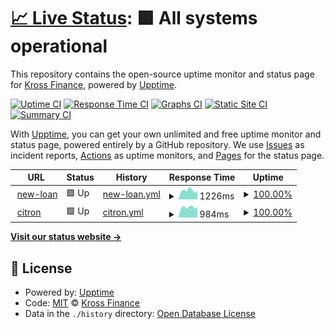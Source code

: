 # [📈 Live Status](https://ninetydays.github.io/Upptime): <!--live status--> **🟩 All systems operational**

This repository contains the open-source uptime monitor and status page for [Kross Finance](https://ninetydays.github.io/Upptime), powered by [Upptime](https://github.com/upptime/upptime).

[![Uptime CI](https://github.com/ninetydays/Upptime/workflows/Uptime%20CI/badge.svg)](https://github.com/ninetydays/Upptime/actions?query=workflow%3A%22Uptime+CI%22)
[![Response Time CI](https://github.com/ninetydays/Upptime/workflows/Response%20Time%20CI/badge.svg)](https://github.com/ninetydays/Upptime/actions?query=workflow%3A%22Response+Time+CI%22)
[![Graphs CI](https://github.com/ninetydays/Upptime/workflows/Graphs%20CI/badge.svg)](https://github.com/ninetydays/Upptime/actions?query=workflow%3A%22Graphs+CI%22)
[![Static Site CI](https://github.com/ninetydays/Upptime/workflows/Static%20Site%20CI/badge.svg)](https://github.com/ninetydays/Upptime/actions?query=workflow%3A%22Static+Site+CI%22)
[![Summary CI](https://github.com/ninetydays/Upptime/workflows/Summary%20CI/badge.svg)](https://github.com/ninetydays/Upptime/actions?query=workflow%3A%22Summary+CI%22)

With [Upptime](https://upptime.js.org), you can get your own unlimited and free uptime monitor and status page, powered entirely by a GitHub repository. We use [Issues](https://github.com/ninetydays/Upptime/issues) as incident reports, [Actions](https://github.com/ninetydays/Upptime/actions) as uptime monitors, and [Pages](https://ninetydays.github.io/Upptime) for the status page.

<!--start: status pages-->
<!-- This summary is generated by Upptime (https://github.com/upptime/upptime) -->
<!-- Do not edit this manually, your changes will be overwritten -->
<!-- prettier-ignore -->
| URL | Status | History | Response Time | Uptime |
| --- | ------ | ------- | ------------- | ------ |
| <img alt="" src="https://icons.duckduckgo.com/ip3/90days.kr.ico" height="13"> [new-loan](https://90days.kr/) | 🟩 Up | [new-loan.yml](https://github.com/ninetydays/Upptime/commits/HEAD/history/new-loan.yml) | <details><summary><img alt="Response time graph" src="./graphs/new-loan/response-time-week.png" height="20"> 1226ms</summary><br><a href="https://ninetydays.github.io/Upptime/history/new-loan"><img alt="Response time 1226" src="https://img.shields.io/endpoint?url=https%3A%2F%2Fraw.githubusercontent.com%2Fninetydays%2FUpptime%2FHEAD%2Fapi%2Fnew-loan%2Fresponse-time.json"></a><br><a href="https://ninetydays.github.io/Upptime/history/new-loan"><img alt="24-hour response time 1399" src="https://img.shields.io/endpoint?url=https%3A%2F%2Fraw.githubusercontent.com%2Fninetydays%2FUpptime%2FHEAD%2Fapi%2Fnew-loan%2Fresponse-time-day.json"></a><br><a href="https://ninetydays.github.io/Upptime/history/new-loan"><img alt="7-day response time 1226" src="https://img.shields.io/endpoint?url=https%3A%2F%2Fraw.githubusercontent.com%2Fninetydays%2FUpptime%2FHEAD%2Fapi%2Fnew-loan%2Fresponse-time-week.json"></a><br><a href="https://ninetydays.github.io/Upptime/history/new-loan"><img alt="30-day response time 1226" src="https://img.shields.io/endpoint?url=https%3A%2F%2Fraw.githubusercontent.com%2Fninetydays%2FUpptime%2FHEAD%2Fapi%2Fnew-loan%2Fresponse-time-month.json"></a><br><a href="https://ninetydays.github.io/Upptime/history/new-loan"><img alt="1-year response time 1226" src="https://img.shields.io/endpoint?url=https%3A%2F%2Fraw.githubusercontent.com%2Fninetydays%2FUpptime%2FHEAD%2Fapi%2Fnew-loan%2Fresponse-time-year.json"></a></details> | <details><summary><a href="https://ninetydays.github.io/Upptime/history/new-loan">100.00%</a></summary><a href="https://ninetydays.github.io/Upptime/history/new-loan"><img alt="All-time uptime 100.00%" src="https://img.shields.io/endpoint?url=https%3A%2F%2Fraw.githubusercontent.com%2Fninetydays%2FUpptime%2FHEAD%2Fapi%2Fnew-loan%2Fuptime.json"></a><br><a href="https://ninetydays.github.io/Upptime/history/new-loan"><img alt="24-hour uptime 100.00%" src="https://img.shields.io/endpoint?url=https%3A%2F%2Fraw.githubusercontent.com%2Fninetydays%2FUpptime%2FHEAD%2Fapi%2Fnew-loan%2Fuptime-day.json"></a><br><a href="https://ninetydays.github.io/Upptime/history/new-loan"><img alt="7-day uptime 100.00%" src="https://img.shields.io/endpoint?url=https%3A%2F%2Fraw.githubusercontent.com%2Fninetydays%2FUpptime%2FHEAD%2Fapi%2Fnew-loan%2Fuptime-week.json"></a><br><a href="https://ninetydays.github.io/Upptime/history/new-loan"><img alt="30-day uptime 100.00%" src="https://img.shields.io/endpoint?url=https%3A%2F%2Fraw.githubusercontent.com%2Fninetydays%2FUpptime%2FHEAD%2Fapi%2Fnew-loan%2Fuptime-month.json"></a><br><a href="https://ninetydays.github.io/Upptime/history/new-loan"><img alt="1-year uptime 100.00%" src="https://img.shields.io/endpoint?url=https%3A%2F%2Fraw.githubusercontent.com%2Fninetydays%2FUpptime%2FHEAD%2Fapi%2Fnew-loan%2Fuptime-year.json"></a></details>
| <img alt="" src="https://icons.duckduckgo.com/ip3/loan.90days.kr.ico" height="13"> [citron](https://loan.90days.kr/) | 🟩 Up | [citron.yml](https://github.com/ninetydays/Upptime/commits/HEAD/history/citron.yml) | <details><summary><img alt="Response time graph" src="./graphs/citron/response-time-week.png" height="20"> 984ms</summary><br><a href="https://ninetydays.github.io/Upptime/history/citron"><img alt="Response time 984" src="https://img.shields.io/endpoint?url=https%3A%2F%2Fraw.githubusercontent.com%2Fninetydays%2FUpptime%2FHEAD%2Fapi%2Fcitron%2Fresponse-time.json"></a><br><a href="https://ninetydays.github.io/Upptime/history/citron"><img alt="24-hour response time 1030" src="https://img.shields.io/endpoint?url=https%3A%2F%2Fraw.githubusercontent.com%2Fninetydays%2FUpptime%2FHEAD%2Fapi%2Fcitron%2Fresponse-time-day.json"></a><br><a href="https://ninetydays.github.io/Upptime/history/citron"><img alt="7-day response time 984" src="https://img.shields.io/endpoint?url=https%3A%2F%2Fraw.githubusercontent.com%2Fninetydays%2FUpptime%2FHEAD%2Fapi%2Fcitron%2Fresponse-time-week.json"></a><br><a href="https://ninetydays.github.io/Upptime/history/citron"><img alt="30-day response time 984" src="https://img.shields.io/endpoint?url=https%3A%2F%2Fraw.githubusercontent.com%2Fninetydays%2FUpptime%2FHEAD%2Fapi%2Fcitron%2Fresponse-time-month.json"></a><br><a href="https://ninetydays.github.io/Upptime/history/citron"><img alt="1-year response time 984" src="https://img.shields.io/endpoint?url=https%3A%2F%2Fraw.githubusercontent.com%2Fninetydays%2FUpptime%2FHEAD%2Fapi%2Fcitron%2Fresponse-time-year.json"></a></details> | <details><summary><a href="https://ninetydays.github.io/Upptime/history/citron">100.00%</a></summary><a href="https://ninetydays.github.io/Upptime/history/citron"><img alt="All-time uptime 100.00%" src="https://img.shields.io/endpoint?url=https%3A%2F%2Fraw.githubusercontent.com%2Fninetydays%2FUpptime%2FHEAD%2Fapi%2Fcitron%2Fuptime.json"></a><br><a href="https://ninetydays.github.io/Upptime/history/citron"><img alt="24-hour uptime 100.00%" src="https://img.shields.io/endpoint?url=https%3A%2F%2Fraw.githubusercontent.com%2Fninetydays%2FUpptime%2FHEAD%2Fapi%2Fcitron%2Fuptime-day.json"></a><br><a href="https://ninetydays.github.io/Upptime/history/citron"><img alt="7-day uptime 100.00%" src="https://img.shields.io/endpoint?url=https%3A%2F%2Fraw.githubusercontent.com%2Fninetydays%2FUpptime%2FHEAD%2Fapi%2Fcitron%2Fuptime-week.json"></a><br><a href="https://ninetydays.github.io/Upptime/history/citron"><img alt="30-day uptime 100.00%" src="https://img.shields.io/endpoint?url=https%3A%2F%2Fraw.githubusercontent.com%2Fninetydays%2FUpptime%2FHEAD%2Fapi%2Fcitron%2Fuptime-month.json"></a><br><a href="https://ninetydays.github.io/Upptime/history/citron"><img alt="1-year uptime 100.00%" src="https://img.shields.io/endpoint?url=https%3A%2F%2Fraw.githubusercontent.com%2Fninetydays%2FUpptime%2FHEAD%2Fapi%2Fcitron%2Fuptime-year.json"></a></details>

<!--end: status pages-->

[**Visit our status website →**](https://ninetydays.github.io/Upptime)

## 📄 License

- Powered by: [Upptime](https://github.com/upptime/upptime)
- Code: [MIT](./LICENSE) © [Kross Finance](https://ninetydays.github.io/Upptime)
- Data in the `./history` directory: [Open Database License](https://opendatacommons.org/licenses/odbl/1-0/)
